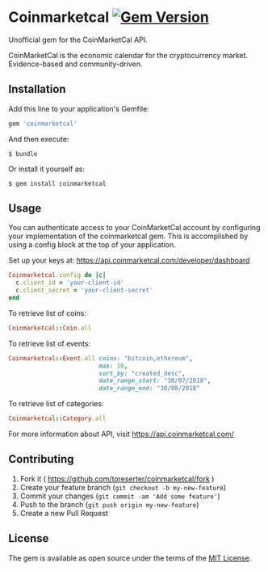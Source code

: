 # Coinmarketcal [![Gem Version](https://badge.fury.io/rb/coinmarketcal.svg)](https://badge.fury.io/rb/coinmarketcal)

Unofficial gem for the CoinMarketCal API.

CoinMarketCal is the economic calendar for the cryptocurrency market. Evidence-based and community-driven.

## Installation

Add this line to your application's Gemfile:

```ruby
gem 'coinmarketcal'
```

And then execute:

    $ bundle

Or install it yourself as:

    $ gem install coinmarketcal

## Usage

You can authenticate access to your CoinMarketCal account by configuring your implementation of the coinmarketcal gem. This is accomplished by using a config block at the top of your application.

Set up your keys at: https://api.coinmarketcal.com/developer/dashboard

```ruby
Coinmarketcal.config do |c|
  c.client_id = 'your-client-id'
  c.client_secret = 'your-client-secret'
end
```

To retrieve list of coins:
```ruby
Coinmarketcal::Coin.all
```

To retrieve list of events:
```ruby
Coinmarketcal::Event.all coins: "bitcoin,ethereum",
                         max: 10,
                         sort_by: "created_desc",
                         date_range_start: "30/07/2018",
                         date_range_end: "30/08/2018"

```

To retrieve list of categories:
```ruby
Coinmarketcal::Category.all
```

For more information about API, visit https://api.coinmarketcal.com/


## Contributing

1. Fork it ( https://github.com/toreserter/coinmarketcal/fork )
2. Create your feature branch (`git checkout -b my-new-feature`)
3. Commit your changes (`git commit -am 'Add some feature'`)
4. Push to the branch (`git push origin my-new-feature`)
5. Create a new Pull Request

## License

The gem is available as open source under the terms of the [MIT License](https://opensource.org/licenses/MIT).
